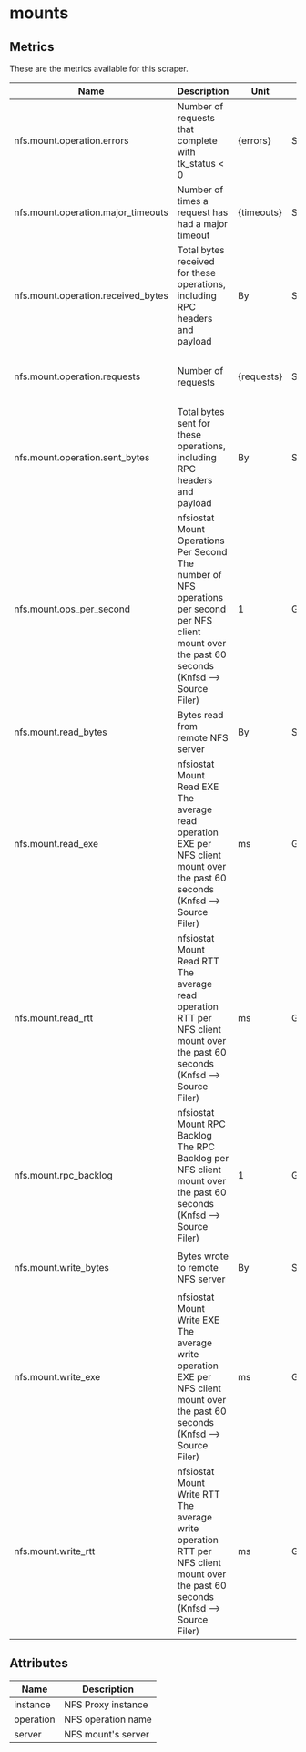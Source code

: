 [comment]: <> (Code generated by mdatagen. DO NOT EDIT.)

# mounts

## Metrics

These are the metrics available for this scraper.

| Name | Description | Unit | Type | Attributes |
| ---- | ----------- | ---- | ---- | ---------- |
| nfs.mount.operation.errors | Number of requests that complete with tk_status < 0 | {errors} | Sum(Int) | <ul> <li>server</li> <li>instance</li> <li>operation</li> </ul> |
| nfs.mount.operation.major_timeouts | Number of times a request has had a major timeout | {timeouts} | Sum(Int) | <ul> <li>server</li> <li>instance</li> <li>operation</li> </ul> |
| nfs.mount.operation.received_bytes | Total bytes received for these operations, including RPC headers and payload | By | Sum(Int) | <ul> <li>server</li> <li>instance</li> <li>operation</li> </ul> |
| nfs.mount.operation.requests | Number of requests | {requests} | Sum(Int) | <ul> <li>server</li> <li>instance</li> <li>operation</li> </ul> |
| nfs.mount.operation.sent_bytes | Total bytes sent for these operations, including RPC headers and payload | By | Sum(Int) | <ul> <li>server</li> <li>instance</li> <li>operation</li> </ul> |
| nfs.mount.ops_per_second | nfsiostat Mount Operations Per Second The number of NFS operations per second per NFS client mount over the past 60 seconds (Knfsd --> Source Filer)  | 1 | Gauge(Double) | <ul> <li>server</li> <li>instance</li> </ul> |
| nfs.mount.read_bytes | Bytes read from remote NFS server | By | Sum(Int) | <ul> <li>server</li> <li>instance</li> </ul> |
| nfs.mount.read_exe | nfsiostat Mount Read EXE The average read operation EXE per NFS client mount over the past 60 seconds (Knfsd --> Source Filer)  | ms | Gauge(Double) | <ul> <li>server</li> <li>instance</li> </ul> |
| nfs.mount.read_rtt | nfsiostat Mount Read RTT The average read operation RTT per NFS client mount over the past 60 seconds (Knfsd --> Source Filer)  | ms | Gauge(Double) | <ul> <li>server</li> <li>instance</li> </ul> |
| nfs.mount.rpc_backlog | nfsiostat Mount RPC Backlog The RPC Backlog per NFS client mount over the past 60 seconds (Knfsd --> Source Filer)  | 1 | Gauge(Double) | <ul> <li>server</li> <li>instance</li> </ul> |
| nfs.mount.write_bytes | Bytes wrote to remote NFS server | By | Sum(Int) | <ul> <li>server</li> <li>instance</li> </ul> |
| nfs.mount.write_exe | nfsiostat Mount Write EXE The average write operation EXE per NFS client mount over the past 60 seconds (Knfsd --> Source Filer)  | ms | Gauge(Double) | <ul> <li>server</li> <li>instance</li> </ul> |
| nfs.mount.write_rtt | nfsiostat Mount Write RTT The average write operation RTT per NFS client mount over the past 60 seconds (Knfsd --> Source Filer)  | ms | Gauge(Double) | <ul> <li>server</li> <li>instance</li> </ul> |

## Attributes

| Name | Description |
| ---- | ----------- |
| instance | NFS Proxy instance |
| operation | NFS operation name |
| server | NFS mount's server |
